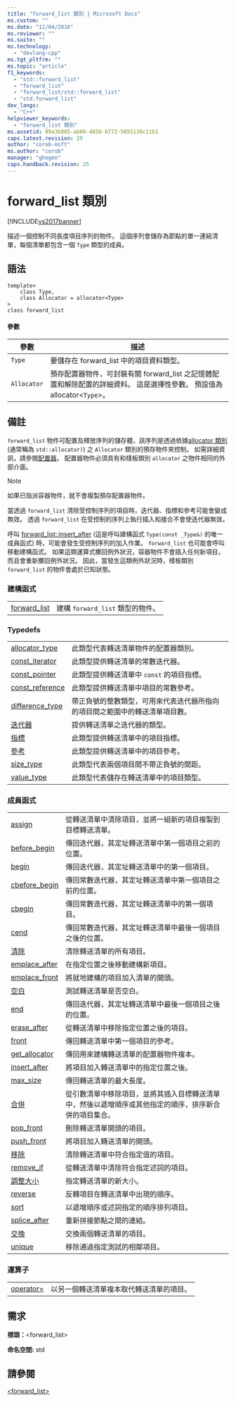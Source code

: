 ```yaml
---
title: "forward_list 類別 | Microsoft Docs"
ms.custom: ""
ms.date: "11/04/2016"
ms.reviewer: ""
ms.suite: ""
ms.technology: 
  - "devlang-cpp"
ms.tgt_pltfrm: ""
ms.topic: "article"
f1_keywords: 
  - "std::forward_list"
  - "forward_list"
  - "forward_list/std::forward_list"
  - "std.forward_list"
dev_langs: 
  - "C++"
helpviewer_keywords: 
  - "forward_list 類別"
ms.assetid: 89a3b805-ab60-4858-b772-5855130c11b1
caps.latest.revision: 25
author: "corob-msft"
ms.author: "corob"
manager: "ghogen"
caps.handback.revision: 25
---
```

# forward_list 類別
[!INCLUDE[vs2017banner](../assembler/inline/includes/vs2017banner.md)]

描述一個控制不同長度項目序列的物件。  這個序列會儲存為節點的單一連結清單，每個清單都包含一個 `Type` 類型的成員。  
  
## 語法  
  
```  
template<  
    class Type,   
    class Allocator = allocator<Type>   
>  
class forward_list   
```  
  
#### 參數  
  
|參數|描述|  
|--------|--------|  
|`Type`|要儲存在 forward\_list 中的項目資料類型。|  
|`Allocator`|預存配置器物件，可封裝有關 forward\_list 之記憶體配置和解除配置的詳細資料。  這是選擇性參數。  預設值為 allocator\<`Type`\>。|  
  
## 備註  
 `forward_list` 物件可配置及釋放序列的儲存體，該序列是透過依據[allocator 類別](../standard-library/allocator-class.md) \(通常稱為 `std::allocator)`\) 之 `Allocator` 類別的預存物件來控制。  如需詳細資訊，請參閱[配置器](../standard-library/allocators.md)。  配置器物件必須具有和樣板類別 `allocator` 之物件相同的外部介面。  
  
> [!NOTE]
>  如果已指派容器物件，就不會複製預存配置器物件。  
  
 當透過 `forward_list` 清除受控制序列的項目時，迭代器、指標和參考可能會變成無效。  透過 `forward_list` 在受控制的序列上執行插入和接合不會使迭代器無效。  
  
 呼叫 [forward\_list::insert\_after](../Topic/forward_list::insert_after.md) \(這是呼叫建構函式 `Type(const _Type&)` 的唯一成員函式\) 時，可能會發生受控制序列的加入作業。  `forward_list` 也可能會呼叫移動建構函式。  如果這類運算式擲回例外狀況，容器物件不會插入任何新項目，而且會重新擲回例外狀況。  因此，當發生這類例外狀況時，樣板類別 `forward_list` 的物件會處於已知狀態。  
  
### 建構函式  
  
|||  
|-|-|  
|[forward\_list](../Topic/forward_list::forward_list.md)|建構 `forward_list` 類型的物件。|  
  
### Typedefs  
  
|||  
|-|-|  
|[allocator\_type](../Topic/forward_list::allocator_type.md)|此類型代表轉送清單物件的配置器類別。|  
|[const\_iterator](../Topic/forward_list::const_iterator.md)|此類型提供轉送清單的常數迭代器。|  
|[const\_pointer](../Topic/forward_list::const_pointer.md)|此類型提供轉送清單中 `const` 的項目指標。|  
|[const\_reference](../Topic/forward_list::const_reference.md)|此類型提供轉送清單中項目的常數參考。|  
|[difference\_type](../Topic/forward_list::difference_type.md)|帶正負號的整數類型，可用來代表迭代器所指向的項目間之範圍中的轉送清單項目數。|  
|[迭代器](../Topic/forward_list::iterator.md)|提供轉送清單之迭代器的類型。|  
|[指標](../Topic/forward_list::pointer.md)|此類型提供轉送清單中的項目指標。|  
|[參考](../Topic/forward_list::reference.md)|此類型提供轉送清單中的項目參考。|  
|[size\_type](../Topic/forward_list::size_type.md)|此類型代表兩個項目間不帶正負號的間距。|  
|[value\_type](../Topic/forward_list::value_type.md)|此類型代表儲存在轉送清單中的項目類型。|  
  
### 成員函式  
  
|||  
|-|-|  
|[assign](../Topic/forward_list::assign.md)|從轉送清單中清除項目，並將一組新的項目複製到目標轉送清單。|  
|[before\_begin](../Topic/forward_list::before_begin.md)|傳回迭代器，其定址轉送清單中第一個項目之前的位置。|  
|[begin](../Topic/forward_list::begin.md)|傳回迭代器，其定址轉送清單中的第一個項目。|  
|[cbefore\_begin](../Topic/forward_list::cbefore_begin.md)|傳回常數迭代器，其定址轉送清單中第一個項目之前的位置。|  
|[cbegin](../Topic/forward_list::cbegin.md)|傳回常數迭代器，其定址轉送清單中的第一個項目。|  
|[cend](../Topic/forward_list::cend.md)|傳回常數迭代器，其定址轉送清單中最後一個項目之後的位置。|  
|[清除](../Topic/forward_list::clear.md)|清除轉送清單的所有項目。|  
|[emplace\_after](../Topic/forward_list::emplace_after.md)|在指定位置之後移動建構新項目。|  
|[emplace\_front](../Topic/forward_list::emplace_front.md)|將就地建構的項目加入清單的開頭。|  
|[空白](../Topic/forward_list::empty.md)|測試轉送清單是否空白。|  
|[end](../Topic/forward_list::end.md)|傳回迭代器，其定址轉送清單中最後一個項目之後的位置。|  
|[erase\_after](../Topic/forward_list::erase_after.md)|從轉送清單中移除指定位置之後的項目。|  
|[front](../Topic/forward_list::front.md)|傳回轉送清單中第一個項目的參考。|  
|[get\_allocator](../Topic/forward_list::get_allocator.md)|傳回用來建構轉送清單的配置器物件複本。|  
|[insert\_after](../Topic/forward_list::insert_after.md)|將項目加入轉送清單中的指定位置之後。|  
|[max\_size](../Topic/forward_list::max_size.md)|傳回轉送清單的最大長度。|  
|[合併](../Topic/forward_list::merge.md)|從引數清單中移除項目，並將其插入目標轉送清單中，然後以遞增順序或其他指定的順序，排序新合併的項目集合。|  
|[pop\_front](../Topic/forward_list::pop_front.md)|刪除轉送清單開頭的項目。|  
|[push\_front](../Topic/forward_list::push_front.md)|將項目加入轉送清單的開頭。|  
|[移除](../Topic/forward_list::remove.md)|清除轉送清單中符合指定值的項目。|  
|[remove\_if](../Topic/forward_list::remove_if.md)|從轉送清單中清除符合指定述詞的項目。|  
|[調整大小](../Topic/forward_list::resize.md)|指定轉送清單的新大小。|  
|[reverse](../Topic/forward_list::reverse.md)|反轉項目在轉送清單中出現的順序。|  
|[sort](../Topic/forward_list::sort.md)|以遞增順序或述詞指定的順序排列項目。|  
|[splice\_after](../Topic/forward_list::splice_after.md)|重新拼接節點之間的連結。|  
|[交換](../Topic/forward_list::swap.md)|交換兩個轉送清單的項目。|  
|[unique](../Topic/forward_list::unique.md)|移除通過指定測試的相鄰項目。|  
  
### 運算子  
  
|||  
|-|-|  
|[operator\=](../Topic/forward_list::operator=.md)|以另一個轉送清單複本取代轉送清單的項目。|  
  
## 需求  
 **標頭：**\<forward\_list\>  
  
 **命名空間:** std  
  
## 請參閱  
 [\<forward\_list\>](../standard-library/forward-list.md)